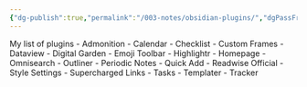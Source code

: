 ```yaml
---
{"dg-publish":true,"permalink":"/003-notes/obsidian-plugins/","dgPassFrontmatter":true,"noteIcon":""}
---
```



My list of plugins
	- Admonition
	- Calendar
	- Checklist
	- Custom Frames
	- Dataview
	- Digital Garden
	- Emoji Toolbar
	- Highlightr
	- Homepage
	- Omnisearch
	- Outliner
	- Periodic Notes
	- Quick Add
	- Readwise Official
	- Style Settings
	- Supercharged Links
	- Tasks
	- Templater
	- Tracker